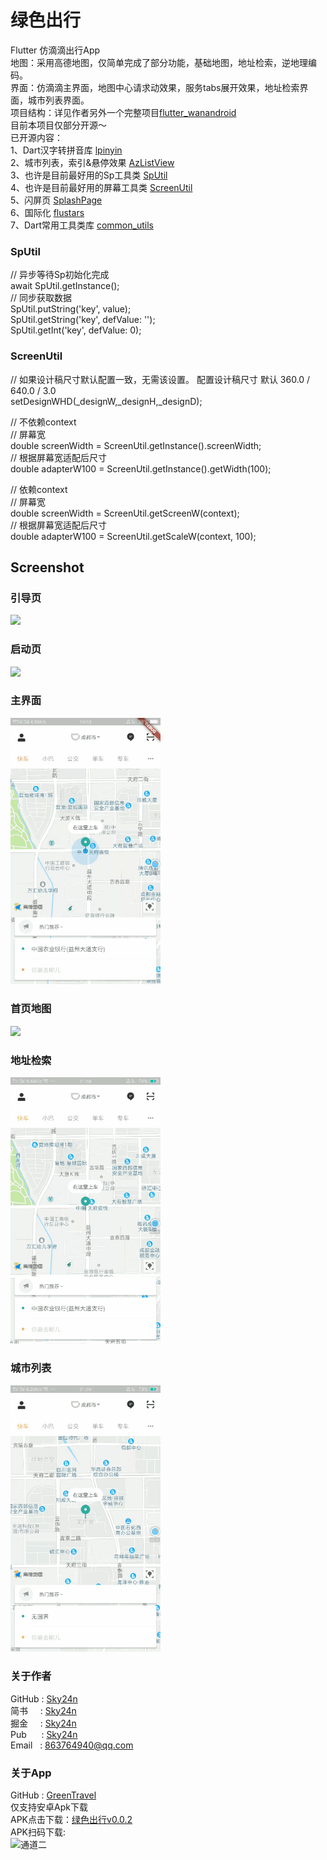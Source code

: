 # 绿色出行
Flutter 仿滴滴出行App  
地图：采用高德地图，仅简单完成了部分功能，基础地图，地址检索，逆地理编码。  
界面：仿滴滴主界面，地图中心请求动效果，服务tabs展开效果，地址检索界面，城市列表界面。  
项目结构：详见作者另外一个完整项目[flutter_wanandroid](https://github.com/Sky24n/flutter_wanandroid)   
目前本项目仅部分开源～  
已开源内容：  
1、Dart汉字转拼音库 [lpinyin](https://github.com/flutterchina/lpinyin)  
2、城市列表，索引&悬停效果 [AzListView](https://github.com/flutterchina/azlistview)  
3、也许是目前最好用的Sp工具类 [SpUtil](https://github.com/Sky24n/flustars)  
4、也许是目前最好用的屏幕工具类 [ScreenUtil](https://github.com/Sky24n/flustars)  
5、闪屏页 [SplashPage](https://github.com/Sky24n/GreenTravel/blob/master/green_travel_a/lib/ui/pages/splash_page.dart)  
6、国际化 [flustars](https://github.com/Sky24n/flustars)  
7、Dart常用工具类库 [common_utils](https://github.com/Sky24n/common_utils)

### SpUtil  
// 异步等待Sp初始化完成  
await SpUtil.getInstance();   
// 同步获取数据  
SpUtil.putString('key', value);  
SpUtil.getString('key', defValue: '');  
SpUtil.getInt('key', defValue: 0);  
  
### ScreenUtil  
// 如果设计稿尺寸默认配置一致，无需该设置。  配置设计稿尺寸 默认 360.0 / 640.0 / 3.0  
setDesignWHD(_designW,_designH,_designD);  

// 不依赖context  
// 屏幕宽  
double screenWidth = ScreenUtil.getInstance().screenWidth;  
// 根据屏幕宽适配后尺寸  
double adapterW100 = ScreenUtil.getInstance().getWidth(100);  

// 依赖context  
// 屏幕宽  
double screenWidth = ScreenUtil.getScreenW(context);  
// 根据屏幕宽适配后尺寸  
double adapterW100 = ScreenUtil.getScaleW(context, 100);  


## Screenshot
### 引导页
<img src="https://raw.githubusercontent.com/Sky24n/LDocuments/master/AppImgs/green_travel/guide.gif" width="240">  
   
### 启动页
<img src="https://raw.githubusercontent.com/Sky24n/LDocuments/master/AppImgs/green_travel/splash.gif" width="240">   

### 主界面
<img src="https://raw.githubusercontent.com/Sky24n/LDocuments/master/AppImgs/green_travel/home.gif" width="240">   

### 首页地图
<img src="https://raw.githubusercontent.com/Sky24n/LDocuments/master/AppImgs/green_travel/home_map.gif" width="240">   

### 地址检索
<img src="https://raw.githubusercontent.com/Sky24n/LDocuments/master/AppImgs/green_travel/select_location.gif" width="240">   

### 城市列表
<img src="https://raw.githubusercontent.com/Sky24n/LDocuments/master/AppImgs/green_travel/citylist.gif" width="240">   

### 关于作者
GitHub : [Sky24n](https://github.com/Sky24n)  
简书 &nbsp;&nbsp;&nbsp;&nbsp;: [Sky24n](https://www.jianshu.com/u/cbf2ad25d33a)  
掘金 &nbsp;&nbsp;&nbsp;&nbsp;: [Sky24n](https://juejin.im/user/5b9e8a92e51d453df0440422)  
Pub &nbsp;&nbsp;&nbsp;&nbsp;&nbsp;: [Sky24n](https://pub.flutter-io.cn/packages?q=email%3A863764940%40qq.com)    
Email &nbsp;&nbsp;: 863764940@qq.com  

### 关于App
GitHub : [GreenTravel](https://github.com/Sky24n/GreenTravel)  
仅支持安卓Apk下载  
APK点击下载：[绿色出行v0.0.2](https://raw.githubusercontent.com/Sky24n/LDocuments/master/AppStore/green_travel_a.apk)  
APK扫码下载:   
![通道二](https://user-gold-cdn.xitu.io/2019/2/20/1690a0ced26b695e?w=360&h=360&f=png&s=20552)
